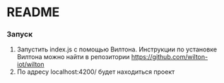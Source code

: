 # README #

### Запуск ###

1) Запустить index.js с помощью Вилтона. Инструкции по установке Вилтона можно найти в репозитории https://github.com/wilton-iot/wilton
2) По адресу localhost:4200/ будет находиться проект